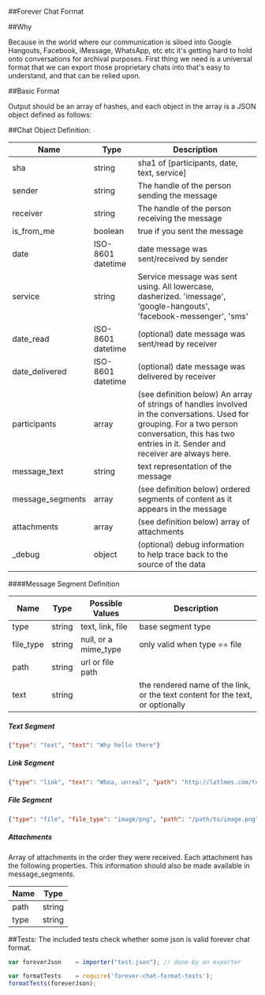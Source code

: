 ##Forever Chat Format

##Why

Because in the world where our communication is siloed into Google Hangouts, Facebook, iMessage, WhatsApp, etc etc it's getting hard to hold onto conversations for archival purposes. First thing we need is a universal format that we can export those proprietary chats into that's easy to understand, and that can be relied upon.

##Basic Format

Output should be an array of hashes, and each object in the array is a JSON object defined as follows:

##Chat Object Definition:

Name              | Type              | Description
-----------       | -------           |   -------------
sha               | string            | sha1 of [participants, date, text, service]
sender            | string            | The handle of the person sending the message
receiver          | string            | The handle of the person receiving the message
is_from_me        | boolean           | true if you sent the message
date              | ISO-8601 datetime | date message was sent/received by sender
service           | string            | Service message was sent using. All lowercase, dasherized. 'imessage', 'google-hangouts', 'facebook-messenger', 'sms'
date_read         | ISO-8601 datetime | (optional) date message was sent/read by receiver
date_delivered    | ISO-8601 datetime | (optional) date message was delivered by receiver
participants      | array             | (see definition below) An array of strings of handles involved in the conversations. Used for grouping. For a two person conversation, this has two entries in it. Sender and receiver are always here.
message_text      | string            | text representation of the message
message_segments  | array             | (see definition below) ordered segments of content as it appears in the message
attachments       | array             | (see definition below) array of attachments
\_debug            | object            | (optional) debug information to help trace back to the source of the data


####Message Segment Definition

Name        |  Type      |  Possible Values    | Description
----------- |  -------   |  -----------------  | -------------
type        | string     |  text, link, file   | base segment type
file_type   | string     |  null, or a mime_type | only valid when type == file
path        | string     |  url or file path  |  
text        | string     |                    | the rendered name of the link, or the text content for the text, or optionally


##### Text Segment
```json
{"type": "text", "text": "Why hello there"}
```
##### Link Segment
```json
{"type": "link", "text": "Whoa, unreal", "path": "http://latlmes.com/technology/why-we-need-a-new-chat-format-1"}
```
##### File Segment
```json
{"type": "file", "file_type": "image/png", "path": "/path/to/image.png"}
```


##### Attachments
Array of attachments in the order they were received. Each attachment has the following properties. This information
should also be made available in message_segments.

Name        |  Type     
----------- |  -------  
path        | string    
type        | string    


##Tests:
The included tests check whether some json is valid forever chat format.
```javascript
var foreverJson    = importer("test.json"); // done by an exporter

var formatTests    = require('forever-chat-format-tests');
formatTests(foreverJson);
```

